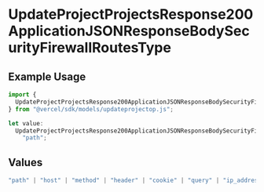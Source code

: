 # UpdateProjectProjectsResponse200ApplicationJSONResponseBodySecurityFirewallRoutesType

## Example Usage

```typescript
import {
  UpdateProjectProjectsResponse200ApplicationJSONResponseBodySecurityFirewallRoutesType,
} from "@vercel/sdk/models/updateprojectop.js";

let value:
  UpdateProjectProjectsResponse200ApplicationJSONResponseBodySecurityFirewallRoutesType =
    "path";
```

## Values

```typescript
"path" | "host" | "method" | "header" | "cookie" | "query" | "ip_address" | "protocol" | "scheme" | "environment" | "region" | "initial_request_path"
```